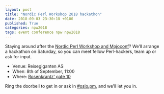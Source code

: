 ```yaml
---
layout: post
title: "Nordic Perl Workshop 2018 hackathon"
date: 2018-09-03 23:30:18 +0100
published: True
categories: npw2018
tags: event conference npw npw2018
---
```


Staying around after the [Nordic Perl Workshop and
Mojoconf](http://oslo.pm/npw2018)? We'll arrange a hackathon on Saturday, so
you can meet fellow Perl-hackers, team up or ask for input.

* Venue: Reisegiganten AS
* When: 8th of September, 11:00
* Where: [Rosenkrantz' gate 10]()

Ring the doorbell to get in or ask in
[#oslo.pm](https://kiwiirc.com/nextclient/#irc://irc.perl.org/#oslo.pm?nick=npw-guest-?),
and we'll let you in.
